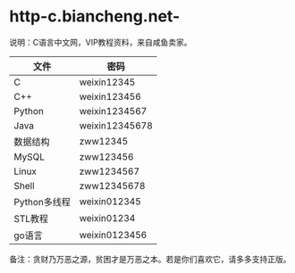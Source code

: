 # http-c.biancheng.net-
说明：C语言中文网，VIP教程资料，来自咸鱼卖家。  

|  文件   | 密码  |
|  ----  | ----  |
| C | weixin12345 |
| C++ | weixin123456 |
| Python | weixin1234567 |
| Java | weixin12345678 |
| 数据结构 | zww12345 |
| MySQL | zww123456 |
| Linux | zww1234567 |
| Shell | zww12345678 |
| Python多线程 | weixin012345 |
| STL教程 | weixin01234 |
| go语言 | weixin0123456 |  

备注：贪财乃万恶之源，贫困才是万恶之本。若是你们喜欢它，请多多支持正版。



